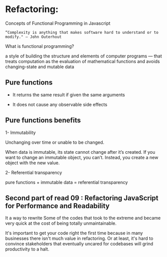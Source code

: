 # Refactoring:
Concepts of Functional Programming in Javascript

`“Complexity is anything that makes software hard to understand or to modify." — John Outerhout`

What is functional programming?

a style of building the structure and elements of computer programs — that treats computation as the evaluation of mathematical functions and avoids changing-state and mutable data

## Pure functions
* It returns the same result if given the same arguments

* It does not cause any observable side effects

## Pure functions benefits
1- Immutability

Unchanging over time or unable to be changed.

When data is immutable, its state cannot change after it’s created. If you want to change an immutable object, you can’t. Instead, you create a new object with the new value.

2- Referential transparency

pure functions + immutable data = referential transparency

## Second part of read 09 : Refactoring JavaScript for Performance and Readability
It a way to rewrite Some of the codes that took to the extreme and became very quick at the cost of being totally unmaintainable.

It's important to get your code right the first time because in many businesses there isn't much value in refactoring. Or at least, it's hard to convince stakeholders that eventually uncared for codebases will grind productivity to a halt.